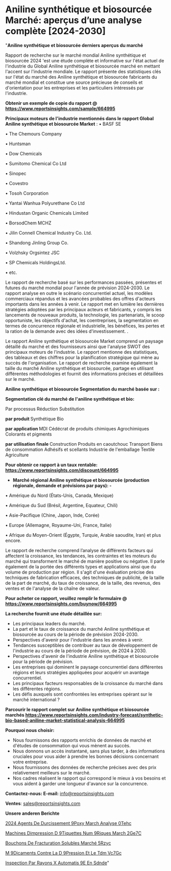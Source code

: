 # Aniline synthétique et biosourcée Marché: aperçus d’une analyse complète [2024-2030]

"<strong>Aniline synthétique et biosourcée derniers aperçus du marché</strong>

Rapport de recherche sur le marché mondial Aniline synthétique et biosourcée 2024 'est une étude complète et informative sur l'état actuel de l'industrie du Global Aniline synthétique et biosourcée marché en mettant l'accent sur l'industrie mondiale. Le rapport présente des statistiques clés sur l'état du marché des Aniline synthétique et biosourcée fabricants du marché mondial et constitue une source précieuse de conseils et d'orientation pour les entreprises et les particuliers intéressés par l'industrie.

<strong>Obtenir un exemple de copie du rapport @ <a href=https://www.reportsinsights.com/sample/664995>https://www.reportsinsights.com/sample/664995</a></strong>

<strong>Principaux moteurs de l'industrie mentionnés dans le rapport Global Aniline synthétique et biosourcée Market</strong> :
• BASF SE

• The Chemours Company

• Huntsman

• Dow Chemicals

• Sumitomo Chemical Co Ltd

• Sinopec

• Covestro

• Tosoh Corporation

• Yantai Wanhua Polyurethane Co Ltd

• Hindustan Organic Chemicals Limited

• BorsodChem MCHZ

• Jilin Connell Chemical Industry Co. Ltd.

• Shandong Jinling Group Co.

• Volzhsky Orgsintez JSC

• SP Chemicals HoldingsLtd.

• etc.

Le rapport de recherche basé sur les performances passées, présentes et futures du marché mondial pour l'année de prévision 2024-2030. Le rapport analyse en outre le scénario concurrentiel actuel, les modèles commerciaux répandus et les avancées probables des offres d'acteurs importants dans les années à venir. Le rapport met en lumière les dernières stratégies adoptées par les principaux acteurs et fabricants, y compris les lancements de nouveaux produits, la technologie, les partenariats, le scoop opportuniste, les objectifs d'achat, les coentreprises, la segmentation en termes de concurrence régionale et industrielle, les bénéfices, les pertes et la ration de la demande avec des idées d'investissement. .

Le rapport Aniline synthétique et biosourcée Market comprend un paysage détaillé du marché et des fournisseurs ainsi que l'analyse SWOT des principaux moteurs de l'industrie. Le rapport mentionne des statistiques, des tableaux et des chiffres pour la planification stratégique qui mène au succès de l'organisation. Le rapport de recherche examine également la taille du marché Aniline synthétique et biosourcée, partage en utilisant différentes méthodologies et fournit des informations précises et détaillées sur le marché.

<strong>Aniline synthétique et biosourcée Segmentation du marché basée sur :</strong>

<strong> Segmentation clé du marché de l'aniline synthétique et bio: </strong>

Par processus
Réduction
Substitution

<strong> par produit </strong>
Synthétique
Bio

<strong> par application </strong>
MDI
Cédécrat de produits chimiques
Agrochimiques
Colorants et pigments

<strong> par utilisation finale </strong>
Construction
Produits en caoutchouc
Transport
Biens de consommation
Adhésifs et scellants
Industrie de l'emballage
Textile
Agriculture

<strong>Pour obtenir ce rapport à un taux rentable: <a href=https://www.reportsinsights.com/discount/664995>https://www.reportsinsights.com/discount/664995</a></strong>
<ul>
  <li><strong>Marché régional Aniline synthétique et biosourcée (production régionale, demande et prévisions par pays): -</strong></li>
</ul>
• Amérique du Nord (États-Unis, Canada, Mexique)

• Amérique du Sud (Brésil, Argentine, Equateur, Chili)

• Asie-Pacifique (Chine, Japon, Inde, Corée)

• Europe (Allemagne, Royaume-Uni, France, Italie)

• Afrique du Moyen-Orient (Égypte, Turquie, Arabie saoudite, Iran) et plus encore.

Le rapport de recherche comprend l’analyse de différents facteurs qui affectent la croissance, les tendances, les contraintes et les moteurs du marché qui transforment le marché de manière positive ou négative. Il parle également de la portée des différents types et applications ainsi que du volume de production par région. Il s'agit d'une évaluation précise des techniques de fabrication efficaces, des techniques de publicité, de la taille de la part de marché, du taux de croissance, de la taille, des revenus, des ventes et de l'analyse de la chaîne de valeur.

<strong>Pour acheter ce rapport, veuillez remplir le formulaire @   <a href=https://www.reportsinsights.com/buynow/664995>https://www.reportsinsights.com/buynow/664995</a></strong>

<strong>La recherche fournit une étude détaillée sur:</strong>
<ul>
  <li>Les principaux leaders du marché.</li>
  <li>La part et le taux de croissance du marché Aniline synthétique et biosourcée au cours de la période de prévision 2024-2030.</li>
  <li>Perspectives d'avenir pour l'industrie dans les années à venir.</li>
  <li>Tendances susceptibles de contribuer au taux de développement de l'industrie au cours de la période de prévision, de 2024 à 2030.</li>
  <li>Perspectives d'avenir de l'industrie Aniline synthétique et biosourcée pour la période de prévision.</li>
  <li>Les entreprises qui dominent le paysage concurrentiel dans différentes régions et leurs stratégies appliquées pour acquérir un avantage concurrentiel.</li>
  <li>Les principaux facteurs responsables de la croissance du marché dans les différentes régions.</li>
  <li>Les défis auxquels sont confrontées les entreprises opérant sur le marché international ?</li>
</ul>

<strong>Parcourir le rapport complet sur Aniline synthétique et biosourcée marchés <a href=https://www.reportsinsights.com/industry-forecast/synthetic-bio-based-aniline-market-statistical-analysis-664995>https://www.reportsinsights.com/industry-forecast/synthetic-bio-based-aniline-market-statistical-analysis-664995</a></strong>

<strong>Pourquoi nous choisir:</strong>
<ul>
  <li>Nous fournissons des rapports enrichis de données de marché et d'études de consommation qui vous mènent au succès.</li>
  <li>Nous donnons un accès instantané, sans plus tarder, à des informations cruciales pour vous aider à prendre les bonnes décisions concernant votre entreprise.</li>
  <li>Nous fournissons des données de recherche précises avec des prix relativement meilleurs sur le marché.</li>
  <li>Nos cadres réalisent le rapport qui correspond le mieux à vos besoins et vous aident à garder une longueur d'avance sur la concurrence.</li>
</ul>
<strong>Contactez-nous:
</strong><strong>E-mail:</strong> <a href=mailto:info@reportsinsights.com>info@reportsinsights.com</a>

<strong>Ventes</strong>: <a href=mailto:sales@reportsinsights.com>sales@reportsinsights.com</a>

<strong>Unsere anderen Berichte</strong>

<a href=https://www.linkedin.com/pulse/2024-agents-de-durcissement-%C3%A9poxy-march%C3%A9-analyse-0tehc/>2024 Agents De Durcissement  9Poxy March Analyse 0Tehc</a>

<a href=https://www.linkedin.com/pulse/machines-dimpression-d%C3%A9tiquettes-num%C3%A9riques-march%C3%A9-2ge7c/>Machines Dimpression D 9Tiquettes Num 9Riques March 2Ge7C</a>

<a href=https://www.linkedin.com/pulse/bouchons-de-fracturation-solubles-marché-5rzyc/>Bouchons De Fracturation Solubles Marché 5Rzyc</a>

<a href=https://www.linkedin.com/pulse/m%C3%A9dicaments-contre-la-d%C3%A9pression-et-le-tdm-vc7gc/>M 9Dicaments Contre La D 9Pression Et Le Tdm Vc7Gc</a>

<a href=https://www.linkedin.com/pulse/inspection-par-rayons-x-automatis%C3%A9e-en-sdnde/>Inspection Par Rayons X Automatis 9E En Sdnde</a>"
